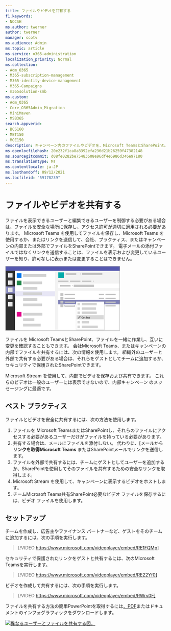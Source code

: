 ```yaml
---
title: ファイルやビデオを共有する
f1.keywords:
- NOCSH
ms.author: twerner
author: twerner
manager: scotv
ms.audience: Admin
ms.topic: article
ms.service: o365-administration
localization_priority: Normal
ms.collection:
- Adm_O365
- M365-subscription-management
- M365-identity-device-management
- M365-Campaigns
- m365solution-smb
ms.custom:
- Adm_O365
- Core_O365Admin_Migration
- MiniMaven
- MSB365
search.appverid:
- BCS160
- MET150
- MOE150
description: キャンペーン内のファイルやビデオを、Microsoft TeamsとSharePoint。
ms.openlocfilehash: 20e232f1ca8a8392efa236d21b26259f47382148
ms.sourcegitcommit: d08fe0282be75483608e96df4e6986d346e97180
ms.translationtype: MT
ms.contentlocale: ja-JP
ms.lasthandoff: 09/12/2021
ms.locfileid: "59178239"
---
```

# <a name="share-files-and-videos"></a>ファイルやビデオを共有する

ファイルを表示できるユーザーと編集できるユーザーを制御する必要がある場合は、ファイルを安全な場所に保存し、アクセス許可が適切に適用される必要があります。 Microsoft Teams を使用してファイルを保存し、Microsoft Teams を使用するか、またはリンクを送信して、会社、プラクティス、またはキャンペーンの内部または外部でファイルをSharePointできます。 電子メールの添付ファイルではなくリンクを送信することは、ファイルを表示および変更しているユーザーを知り、許可なしに表示または変更することはできません。

![[ファイル] タブMicrosoft Teamsメニューの [Get] リンクを表示するウィンドウの図。](../media/m365-democracy-teams-sharefiles.png)

ファイルを Microsoft TeamsとSharePoint、ファイルを一緒に作業し、互いに変更を確認することもできます。 会社Microsoft Teams、またはキャンペーンの内部でファイルを共有するには、次の情報を使用します。 組織外のユーザーと外部で共有する必要がある場合は、それらをゲストとしてチームに追加するか、セキュリティで保護されたSharePointできます。

Microsoft Stream を使用して、内部でビデオを保存および共有できます。 これらのビデオは一般のユーザーには表示できないので、内部キャンペーン のメッセージングに最適です。

## <a name="best-practices"></a>ベスト プラクティス

ファイルとビデオを安全に共有するには、次の方法を使用します。

1. ファイルを Microsoft TeamsまたはSharePointし、それらのファイルにアクセスする必要があるユーザーだけがファイルを持っている必要があります。
2. 共有する場合は、メールにファイルを添付しない。 代わりに、[メールから **リンクを取得Microsoft Teams** またはSharePointメールでリンクを送信します。
3. ファイルを外部で共有するには、チームにゲストとしてユーザーを追加するか、SharePointを使用してそのファイルを共有するための安全なリンクを取得します。
4. Microsoft Stream を使用して、キャンペーンに表示するビデオをホストします。
5. チームMicrosoft Teams共有SharePoint必要なビデオ ファイルを保存するには、ビデオ ファイルを使用します。

## <a name="set-up"></a>セットアップ

チームを作成し、広告主やファイナンス パートナーなど、ゲストをそのチームに追加するには、次の手順を実行します。

> [!VIDEO https://www.microsoft.com/videoplayer/embed/RE1FQMp]

セキュリティで保護されたリンクをゲストと共有するには、次のMicrosoft Teamsを実行します。

> [!VIDEO https://www.microsoft.com/videoplayer/embed/RE22Yf0]

ビデオを作成して共有するには、次の手順を実行します。

> [!VIDEO https://www.microsoft.com/videoplayer/embed/RWrv0F]

ファイルを共有する方法の簡単[](https://go.microsoft.com/fwlink/?linkid=2079438)PowerPointを取得するには[、PDF](https://go.microsoft.com/fwlink/?linkid=2079435)またはドキュメントのインフォグラフィックをダウンロードします。

[![異なるユーザーとファイルを共有する図。](../media/ShareYourfiles-thumb-358x201.png)](https://go.microsoft.com/fwlink/?linkid=2079435)
